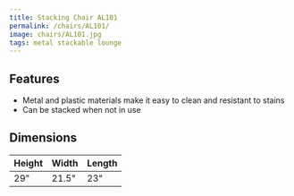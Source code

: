```yaml
---
title: Stacking Chair AL101
permalink: /chairs/AL101/
image: chairs/AL101.jpg
tags: metal stackable lounge
---
```

## Features

- Metal and plastic materials make it easy to clean and resistant to stains
- Can be stacked when not in use

## Dimensions

Height | Width | Length
-------|-------|-------
29"    | 21.5" | 23"